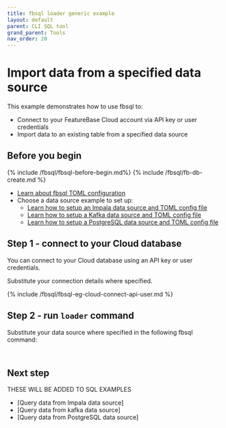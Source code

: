 ```yaml
---
title: fbsql loader generic example
layout: default
parent: CLI SQL tool
grand_parent: Tools
nav_order: 20
---
```


# Import data from a specified data source

This example demonstrates how to use fbsql to:
* Connect to your FeatureBase Cloud account via API key or user credentials
* Import data to an existing table from a specified data source

## Before you begin

{% include /fbsql/fbsql-before-begin.md%}
{% include /fbsql/fb-db-create.md %}
* [Learn about fbsql TOML configuration](/docs/tools/fbsql/fbsql-loader-config)
* Choose a data source example to set up:
  * [Learn how to setup an Impala data source and TOML config file](/docs/tools/fbsql/fbsql-loader-eg-impala-source)
  * [Learn how to setup a Kafka data source and TOML config file](/docs/tools/fbsql/fbsql-loader-eg-kafka-source)
  * [Learn how to setup a PostgreSQL data source and TOML config file](/docs/tools/fbsql/fbsql-loader-eg-postgres-source)

## Step 1 - connect to your Cloud database

You can connect to your Cloud database using an API key or user credentials.

Substitute your connection details where specified.

{% include /fbsql/fbsql-eg-cloud-connect-api-user.md %}

## Step 2 - run `loader` command

Substitute your data source where specified in the following fbsql command:

```


```

## Next step

THESE WILL BE ADDED TO SQL EXAMPLES
* [Query data from Impala data source]
* [Query data from kafka data source]
* [Query data from PostgreSQL data source]
